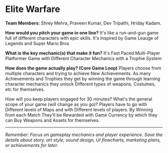# Elite Warfare

**Team Members:** Shrey Mehra, Praveen Kumar, Dev Tripathi, Hriday Kadam.

**How would you pitch your game in one line?**
It's like a run-and-gun game full of different characters with epic skills. It's Inspired by Game Leauge of Legends and Super Mario Bros

**What is the key mechanic(s) that make it fun?**
It's Fast Paced Multi-Player Platformer Game with Different Character Mechanics with a Trophie System

**How does the game actually play? (Core Game Loop)**
Players choose from multiple characters and trying to achieve  New Achievements. As many Achievements and Trophies they get by winning the game through learning character mechanics they unlock Different types of weapons, Costumes, etc for themselves.

How will you keep players engaged for 30 minutes? What's the general scope of your game (will change as you go)?
Players have to go with Different levels of Maps and with Different levels of players.
By Winning from each Match They'll be Rewarded with Game Currency by which they can Buy Weapons and Assets for themselves.

---
*Remember: Focus on gameplay mechanics and player experience. Save the details about story, art style, sound design, UI flowcharts, marketing plans, or achievements for later.*
